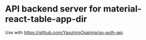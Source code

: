 # API backend server for material-react-table-app-dir

Use with https://github.com/YasuhiroOsajima/go-auth-api.

